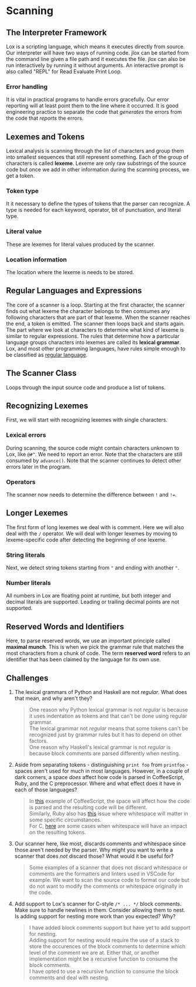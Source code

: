 # Scanning

## The Interpreter Framework

Lox is a scripting language, which means it executes directly from source. Our interpreter will have two ways of running code.
jlox can be started from the command line given a file path and it executes the file.
jlox can also be run interactively by running it without arguments.
An interactive prompt is also called "REPL" for Read Evaluate Print Loop.

### Error handling

It is vital in practical programs to handle errors gracefully.
Our error reporting will at least point them to the line where it occurred.
It is good engineering practice to separate the code that _generates_ the errors from the code that _reports_ the errors.

## Lexemes and Tokens

Lexical analysis is scanning through the list of characters and group them into smallest sequences that still represent something. Each of the group of characters is called **lexeme**.
Lexeme are only raw substrings of the source code but once we add in other information during the scanning process, we get a token.

### Token type

It it necessary to define the types of tokens that the parser can recognize. A type is needed for each keyword, operator, bit of punctuation, and literal type.

### Literal value

These are lexemes for literal values produced by the scanner.

### Location information

The location where the lexeme is needs to be stored.

## Regular Languages and Expressions

The core of a scanner is a loop. Starting at the first character, the scanner finds out what lexeme the character belongs to then comsumes any following characters that are part of that lexeme. When the scanner reaches the end, a token is emitted. The scanner then loops back and starts again.
The part where we look at characters to determine what kind of lexeme is similar to regular expressions.
The rules that determine how a particular language groups characters into lexemes are called its **lexical grammar**. Lox, and most other programming languages, have rules simple enough to be classified as [regular language](https://en.wikipedia.org/wiki/Regular_language).

## The Scanner Class

Loops through the input source code and produce a list of tokens.

## Recognizing Lexemes

First, we will start with recognizing lexemes with single characters.

### Lexical errors

During scanning, the source code might contain characters unknown to Lox, like `@#^`. We need to report an error.
Note that the characters are still consumed by `advance()`.
Note that the scanner continues to detect other errors later in the program.

### Operators

The scanner now needs to determine the difference between `!` and `!=`.

## Longer Lexemes

The first form of long lexemes we deal with is comment. Here we will also deal with the `/` operator.
We will deal with longer lexemes by moving to lexeme-specific code after detecting the beginning of one lexeme.

### String literals

Next, we detect string tokens starting from `"` and ending with another `"`.

### Number literals

All numbers in Lox are floating point at runtime, but both integer and decimal literals are supported.
Leading or trailing decimal points are not supported.

## Reserved Words and Identifiers

Here, to parse reserved words, we use an important principle called **maximal munch**. This is when we pick the grammar rule that matches the most characters from a chunk of code.
The term **reserved word** refers to an identifier that has been claimed by the language for its own use.

## Challenges

1. The lexical grammars of Python and Haskell are not _regular_. What does that mean, and why aren't they?

   > One reason why Python lexical grammar is not _regular_ is because it uses indentation as tokens and that can't be done using regular grammar.  
   > The lexical grammar not _regular_ means that some tokens can't be recognized just by grammar rules but it has to depend on other factors.  
   > One reason why Haskell's lexical grammar is not _regular_ is because block comments are parsed differently when nesting.

2. Aside from separating tokens - distinguishing `print foo` from `printfoo` - spaces aren't used for much in most languages. However, in a couple of dark corners, a space _does_ affect how code is parsed in CoffeeScript, Ruby, and the C preprocessor. Where and what effect does it have in each of those languages?

   > In [this](https://stackoverflow.com/questions/16314251/coffeescript-issue-with-space) example of CoffeeScript, the space will affect how the code is parsed and the resulting code will be different.  
   > Similarly, Ruby also has [this](https://www.quora.com/Does-whitespace-matter-in-the-Ruby-language) issue where whitespace will matter in some specific circumstances.  
   > For C, [here](https://stackoverflow.com/questions/14763892/whitespace-in-c11-more-than-preprocessing-token-separation) are some cases when whitespace will have an impact on the resulting tokens.

3. Our scanner here, like most, discards comments and whitespace since those aren't needed by the parser. Why might you want to write a scanner that does _not_ discard those? What would it be useful for?

   > Some examples of a scanner that does not discard whitespace or comments are the formatters and linters used in VSCode for example. We want to scan the source code to format our code but do not want to modify the comments or whitespace originally in the code.

4. Add support to Lox's scanner for C-style `/* ... */` block comments. Make sure to handle newlines in them. Consider allowing them to nest. Is adding support for nesting more work than you expected? Why?

   > I have added block comments support but have yet to add support for nesting.  
   > Adding support for nesting would require the use of a stack to store the occurences of the block comments to determine which level of the comment we are at. Either that, or another implementation might be a recursive function to consume the block comments.  
   > I have opted to use a recursive function to consume the block comments and deal with nesting.
